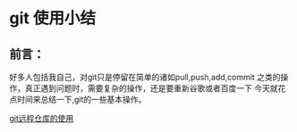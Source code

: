 
# git 使用小结

## 前言：
 好多人包括我自己，对git只是停留在简单的诸如pull,push,add,commit 之类的操作，真正遇到问题时，需要复杂的操作，还是要重新谷歌或者百度一下
 今天就花点时间来总结一下,git的一些基本操作。
 
 [git远程仓库的使用](https://git-scm.com/book/zh/v2/Git-%E5%9F%BA%E7%A1%80-%E8%BF%9C%E7%A8%8B%E4%BB%93%E5%BA%93%E7%9A%84%E4%BD%BF%E7%94%A8)
